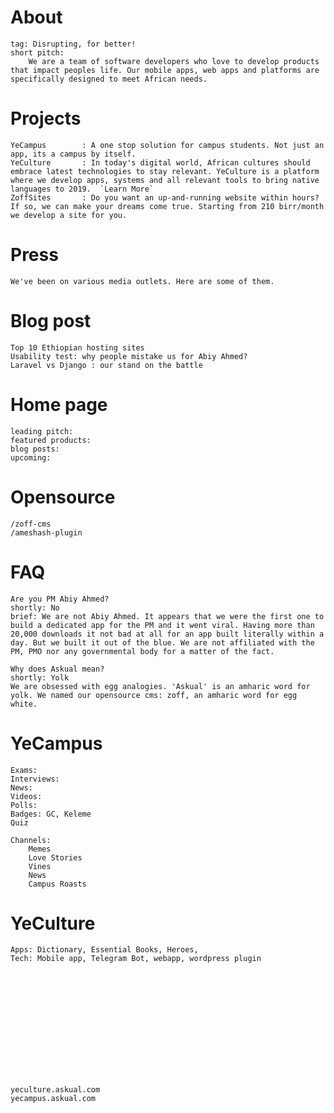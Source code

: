 # About
    tag: Disrupting, for better! 
    short pitch: 
        We are a team of software developers who love to develop products that impact peoples life. Our mobile apps, web apps and platforms are specifically designed to meet African needs.     
    
# Projects
    YeCampus        : A one stop solution for campus students. Not just an app, its a campus by itself. 
    YeCulture       : In today's digital world, African cultures should embrace latest technologies to stay relevant. YeCulture is a platform where we develop apps, systems and all relevant tools to bring native languages to 2019.  `Learn More`
    ZoffSites       : Do you want an up-and-running website within hours? If so, we can make your dreams come true. Starting from 210 birr/month we develop a site for you.

# Press
    We've been on various media outlets. Here are some of them.
# Blog post
    Top 10 Ethiopian hosting sites
    Usability test: why people mistake us for Abiy Ahmed?
    Laravel vs Django : our stand on the battle
# Home page
    leading pitch: 
    featured products: 
    blog posts: 
    upcoming: 
# Opensource
    /zoff-cms
    /ameshash-plugin
    




# FAQ
    Are you PM Abiy Ahmed?
    shortly: No
    brief: We are not Abiy Ahmed. It appears that we were the first one to build a dedicated app for the PM and it went viral. Having more than 20,000 downloads it not bad at all for an app built literally within a day. But we built it out of the blue. We are not affiliated with the PM, PMO nor any governmental body for a matter of the fact.

    Why does Askual mean?
    shortly: Yolk
    We are obsessed with egg analogies. 'Askual' is an amharic word for yolk. We named our opensource cms: zoff, an amharic word for egg white. 

    








# YeCampus
    Exams: 
    Interviews: 
    News: 
    Videos: 
    Polls: 
    Badges: GC, Keleme
    Quiz
    
    Channels:
        Memes
        Love Stories
        Vines
        News
        Campus Roasts
    
    
# YeCulture
    Apps: Dictionary, Essential Books, Heroes, 
    Tech: Mobile app, Telegram Bot, webapp, wordpress plugin
    
    
    
    
    
    
    
    
    
    
    
    
    
    
    yeculture.askual.com
    yecampus.askual.com

